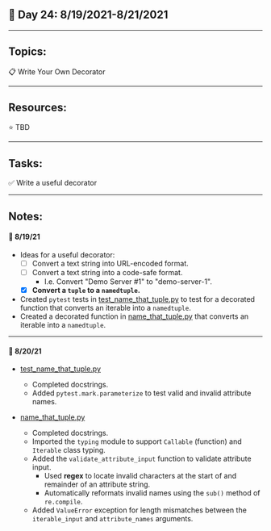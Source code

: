 ## :calendar: Day 24: 8/19/2021-8/21/2021

---

## Topics:

:clipboard: Write Your Own Decorator

---

## Resources:

:star: TBD

---

## Tasks:

:white_check_mark: Write a useful decorator

---

## Notes:

#### :notebook: 8/19/21

- Ideas for a useful decorator:
    - [ ] Convert a text string into URL-encoded format.
    - [ ] Convert a text string into a code-safe format.
        - I.e. Convert "Demo Server #1" to "demo-server-1".
    - [X] **Convert a `tuple` to a `namedtuple`.**

- Created `pytest` tests in [test_name_that_tuple.py](test_name_that_tuple.py) to test for a decorated function that converts an iterable into a `namedtuple`.
- Created a decorated function in [name_that_tuple.py](name_that_tuple.py) that converts an iterable into a `namedtuple`.

---

#### :notebook: 8/20/21

- [test_name_that_tuple.py](test_name_that_tuple.py)
    - Completed docstrings.
    - Added `pytest.mark.parameterize` to test valid and invalid attribute names.

- [name_that_tuple.py](name_that_tuple.py)
    - Completed docstrings.
    - Imported the `typing` module to support `Callable` (function) and `Iterable` class typing.
    - Added the `validate_attribute_input` function to validate attribute input.
        - Used **regex** to locate invalid characters at the start of and remainder of an attribute string.
        - Automatically reformats invalid names using the `sub()` method of `re.compile`.
    - Added `ValueError` exception for length mismatches between the `iterable_input` and `attribute_names` arguments.
